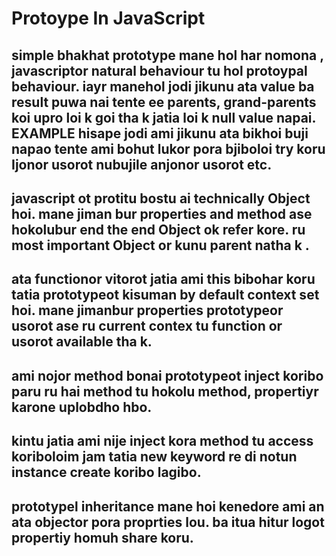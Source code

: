 # Protoype In JavaScript

## simple bhakhat prototype mane hol har nomona , javascriptor natural behaviour tu hol protoypal behaviour. iayr manehol jodi jikunu ata value ba result puwa nai tente ee parents, grand-parents koi upro loi k goi tha k jatia loi k null value napai. EXAMPLE hisape jodi ami jikunu ata bikhoi buji napao tente ami bohut lukor pora bjiboloi try koru Ijonor usorot nubujile anjonor usorot etc. 


## javascript ot protitu bostu ai technically Object hoi. mane jiman bur properties and method ase hokolubur end the end Object ok refer kore. ru most important Object or kunu parent natha k .

## ata functionor vitorot jatia ami this bibohar koru tatia prototypeot kisuman by default context set hoi. mane jimanbur properties prototypeor usorot ase ru current contex tu function or usorot available tha k.

## ami nojor method bonai prototypeot inject koribo paru ru hai method tu hokolu method, propertiyr karone uplobdho hbo. 

## kintu jatia ami nije inject kora method tu access koriboloim jam tatia new keyword re di notun instance create koribo lagibo.

## prototypel inheritance mane hoi kenedore ami an ata objector pora proprties lou. ba itua hitur logot propertiy homuh share koru.